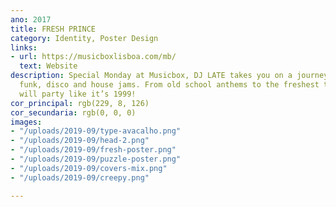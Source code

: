 ```yaml
---
ano: 2017
title: FRESH PRINCE
category: Identity, Poster Design
links:
- url: https://musicboxlisboa.com/mb/
  text: Website
description: Special Monday at Musicbox, DJ LATE takes you on a journey through hip-hop,
  funk, disco and house jams. From old school anthems to the freshest tracks, you
  will party like it’s 1999!
cor_principal: rgb(229, 8, 126)
cor_secundaria: rgb(0, 0, 0)
images:
- "/uploads/2019-09/type-avacalho.png"
- "/uploads/2019-09/head-2.png"
- "/uploads/2019-09/fresh-poster.png"
- "/uploads/2019-09/puzzle-poster.png"
- "/uploads/2019-09/covers-mix.png"
- "/uploads/2019-09/creepy.png"

---
```

